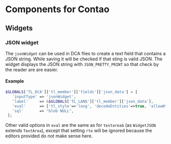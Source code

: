 # Components for Contao

## Widgets

### JSON widget

The `jsonWidget` can be used in DCA files to create a text field that contains a JSON string.
While saving it will be checked if that sting is valid JSON. 
The widget displays the JSON string with `JSON_PRETTY_PRINT` so that check by the reader are are easier.
  
#### Example

```php
$GLOBALS['TL_DCA']['tl_member']['fields']['json_data'] = [
   'inputType' => 'jsonWidget',
   'label'     => &$GLOBALS['TL_LANG']['tl_member']['json_data'],
   'eval'      => ['tl_style'=>'long', 'decodeEntities'=>true, 'allowHtml'=>true ], 
   'sql'       => "blob NULL",
 ];
 ```
Other valid options in `eval` are the same as for `testarea`s (as `WidgetJSON` extends `TextArea`), 
except that setting `rte` will be ignored because the editors provided do not make sense here. 


